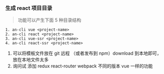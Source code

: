### 生成 react 项目目录
> 功能可以产生下面 5 种目录结构  

```
1. an-cli vue <project-name>
2. an-cli react <project-name>
3. an-cli vue-ssr <project-name>
4. an-cli react-ssr <project-name>

```
1. 可以将模板文件放在 git 远程 （或者发布到 npm）download 到本地即可， 放在本地文件太多
2. 询问试 添加 redux react-router webpack 不同的版本 vue 一样的功能 
